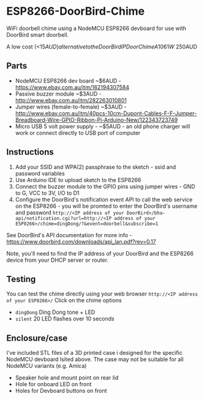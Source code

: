 # ESP8266-DoorBird-Chime
WiFi doorbell chime using a NodeMCU ESP8266 devboard for use with DoorBird smart doorbell.

A low cost (<$15AUD) alternative to the DoorBird IP Door Chime A1061W ~$250AUD

## Parts
* NodeMCU ESP8266 dev board ~$6AUD - https://www.ebay.com.au/itm/162194307584
* Passive buzzer module ~$3AUD - http://www.ebay.com.au/itm/282263010801
* Jumper wires (female-to-female) ~$3AUD - http://www.ebay.com.au/itm/40pcs-10cm-Dupont-Cables-F-F-Jumper-Breadboard-Wire-GPIO-Ribbon-Pi-Arduino-New/122343723749
* Micro USB 5 volt power supply - ~$5AUD - an old phone charger will work or connect directly to USB port of computer

## Instructions
1. Add your SSID and WPA(2) passphrase to the sketch - ssid and password variables
2. Use Arduino IDE to upload sketch to the ESP8266
3. Connect the buzzer module to the GPIO pins using jumper wires - GND to G, VCC to 3V, I/O to D1
4. Configure the DoorBird's notification event API to call the web service on the ESP8266 - you will be promted to enter the DoorBird's username and password
`http://<IP address of your DoorBird>/bha-api/notification.cgi?url=http://<IP address of your ESP8266>/chime=dingDong/?&event=doorbell&subscribe=1`

See DoorBird's API documentation for more info - https://www.doorbird.com/downloads/api_lan.pdf?rev=0.17

Note, you'll need to find the IP address of your DoorBird and the ESP8266 device from your DHCP server or router.

## Testing
You can test the chime directly using your web browser
`http://<IP address of your ESP8266>/`
Click on the chime options
* `dingDong` Ding Dong tone + LED
* `silent` 20 LED flashes over 10 seconds

## Enclosure/case
I've included STL files of a 3D printed case i designed for the specific NodeMCU devboard lsited above. The case may not be suitable for all NodeMCU variants (e.g. Amica)
* Speaker hole and mount point on rear lid
* Hole for onboard LED on front
* Holes for Devboard buttons on front
